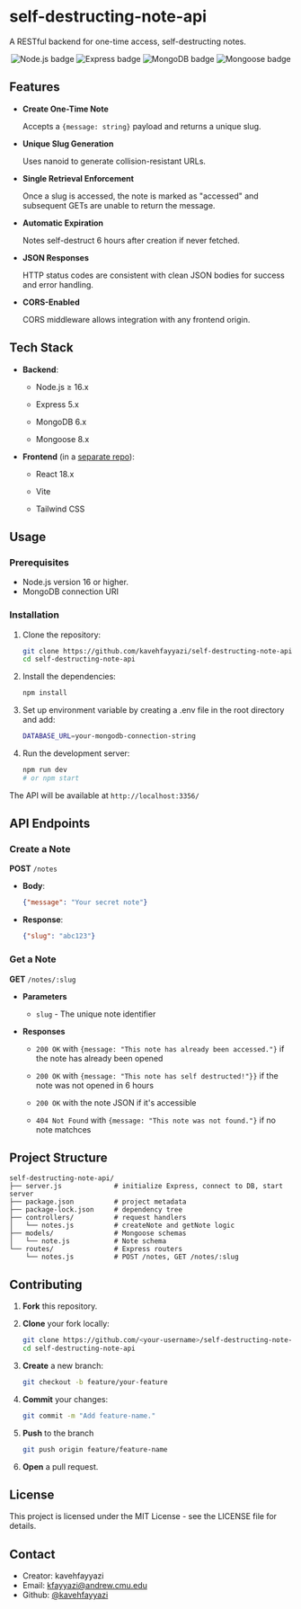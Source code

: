 # self-destructing-note-api



A RESTful backend for one-time access, self-destructing notes.

<p align="center">
  <img src="https://img.shields.io/badge/node-%3E%3D16.0.0-brightgreen" alt="Node.js badge" />
  <img src="https://img.shields.io/badge/express-v5.1.0-brightgreen"   alt="Express badge" />
  <img src="https://img.shields.io/badge/mongodb-v6.17.0-brightgreen"     alt="MongoDB badge" />
  <img src="https://img.shields.io/badge/mongoose-v8.16.1-brightgreen"
  alt="Mongoose badge">
</p>

## Features

- **Create One-Time Note**

  Accepts a ``` {message: string} ``` payload and returns a unique slug.

- **Unique Slug Generation**

  Uses nanoid to generate collision-resistant URLs.

- **Single Retrieval Enforcement**

  Once a slug is accessed, the note is marked as "accessed" and subsequent GETs are unable to return the message.

- **Automatic Expiration**

  Notes self-destruct 6 hours after creation if never fetched. 

- **JSON Responses**

  HTTP status codes are consistent with clean JSON bodies for success and error handling.

- **CORS-Enabled**

  CORS middleware allows integration with any frontend origin.

## Tech Stack

- **Backend**:

  - Node.js ≥ 16.x
  
  - Express 5.x

  - MongoDB 6.x

  - Mongoose 8.x

- **Frontend** (in a [separate repo](https://github.com/kavehfayyazi/my-personal-website)):

  - React 18.x

  - Vite

  - Tailwind CSS



## Usage

### Prerequisites
- Node.js version 16 or higher.
- MongoDB connection URI

### Installation


1. Clone the repository:
    
    ```bash
    git clone https://github.com/kavehfayyazi/self-destructing-note-api.git
    cd self-destructing-note-api
    ```
    
2. Install the dependencies:

    ```bash
    npm install
    ```

3. Set up environment variable by creating a .env file in the root directory and add:

    ```bash
    DATABASE_URL=your-mongodb-connection-string
    ```

4. Run the development server:
    ```bash
    npm run dev
    # or npm start
    ```

The API will be available at ``` http://localhost:3356/ ```

## API Endpoints

### Create a Note

**POST** ``` /notes ```

- **Body**:
  ```json
  {"message": "Your secret note"}
  ```
  
- **Response**:
  ```json
  {"slug": "abc123"}
  ```
### Get a Note

**GET** ``` /notes/:slug ```

- **Parameters**

  - ``` slug ``` - The unique note identifier

- **Responses**

  - ``` 200 OK ``` with ``` {message: "This note has already been accessed."} ``` if the note has already been opened

  - ``` 200 OK ``` with ``` {message: "This note has self destructed!"}} ``` if the note was not opened in 6 hours

  - ``` 200 OK ``` with the note JSON if it's accessible 

  - ``` 404 Not Found ``` with ``` {message: "This note was not found."} ``` if no note matchces


## Project Structure
```
self-destructing-note-api/
├── server.js             # initialize Express, connect to DB, start server
├── package.json          # project metadata
├── package-lock.json     # dependency tree
├── controllers/          # request handlers
│   └── notes.js          # createNote and getNote logic
├── models/               # Mongoose schemas
│   └── note.js           # Note schema
└── routes/               # Express routers
    └── notes.js          # POST /notes, GET /notes/:slug
```

## Contributing

1. **Fork** this repository.

2. **Clone** your fork locally:

    ```bash
    git clone https://github.com/<your-username>/self-destructing-note-api.git
    cd self-destructing-note-api
    ```

3. **Create** a new branch:

    ```bash
    git checkout -b feature/your-feature
    ```

4. **Commit** your changes:

    ```bash
    git commit -m "Add feature-name."
    ```

5. **Push** to the branch

    ```bash
    git push origin feature/feature-name
    ```

6. **Open** a pull request.

## License

This project is licensed under the MIT License - see the LICENSE file for details.

## Contact

- Creator: kavehfayyazi
- Email: [kfayyazi@andrew.cmu.edu](mailto:kfayyazi@andrew.cmu.edu)
- Github: [@kavehfayyazi](https://github.com/kavehfayyazi)